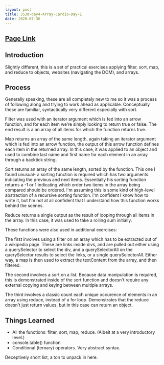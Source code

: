 ```yaml
---
layout: post
title: JS30-day4-Array-Cardio-Day-1
date: 2020-07-30
---
```


## [Page Link](http://www.bkung.com/projects/04/arraycardio1.html)

## Introduction

Slightly different, this is a set of practical exercises applying filter, sort, map, and reduce to objects, websites (navigating the DOM), and arrays.

## Process

Generally speaking, these are all completely new to me so it was a process of following along and trying to work ahead as applicable. Conceptually these are familiar, syntactically very different especially with sort.

Filter was used with an iterator argument which is fed into an arrow function, and for each item we're simply looking to return true or false. The end result is a an array of all items for which the function returns true.

Map returns an array of the same length, again taking an iterator argument which is fed into an arrow function, the output of this arrow function defines each item in the returned array. In this case, it was applied to an object and used to combine last name and first name for each element in an array through a backtick string.

Sort returns an array of the same length, sorted by the function. This one I found unusual- a sorting function is required which has two arguments indicating the previous and next items. Essentially his sorting function returns a -1 or 1 indicating which order two items in the array being compared should be ordered. I'm assuming this is some kind of high-level abstraction of a recursive sorting function. I'm confident I know how to write it, but I'm not at all confident that I understand how this function works behind the scenes.

Reduce returns a single output as the result of looping through all items in the array. In this case, it was used to take a rolling sum initially. 

These functions were also used in additional exercises:

The first involves using a filter on an array which has to be extracted out of a wikipedia page. These are links inside divs, and are pulled out either using a querySelector to select the div, and a querySelectorAll on the querySelector results to select the links, or a single querySelectorAll. Either way, a map is then used to extract the textContent from the array, and then filtered.

The second involves a sort on a list. Because data manipulation is required, this is demonstrated inside of the sort function and doesn't require any external copying and keying between multiple arrays.

The third involves a classic count each unique occurence of elements in an array using reduce, instead of a for loop. Demonstrates that the reduce doesn't just return values, but in this case can return an object. 

## Things Learned
- All the functions: filter, sort, map, reduce. (Albeit at a very introductory level.)
- console.table() function
- Conditional (ternary) operators. Very abstract syntax.

Deceptively short list, a ton to unpack in here.